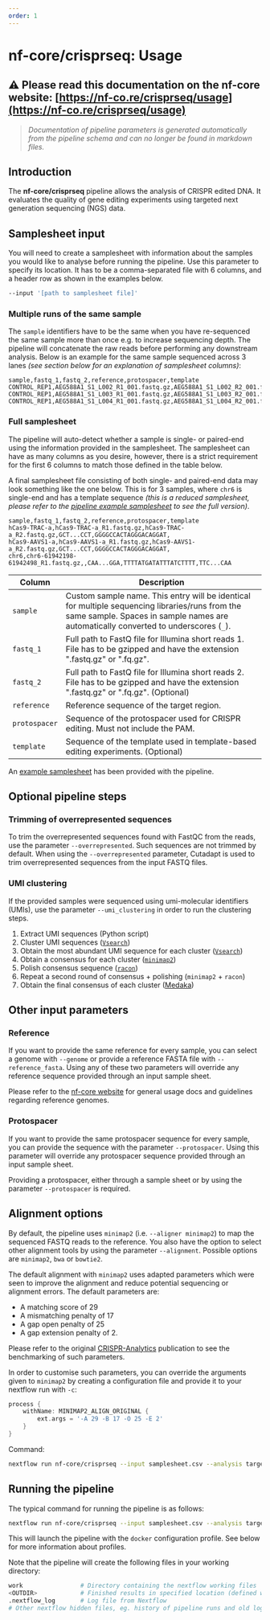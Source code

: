 ```yaml
---
order: 1
---
```


# nf-core/crisprseq: Usage

## :warning: Please read this documentation on the nf-core website: [https://nf-co.re/crisprseq/usage](https://nf-co.re/crisprseq/usage)

> _Documentation of pipeline parameters is generated automatically from the pipeline schema and can no longer be found in markdown files._

## Introduction

The **nf-core/crisprseq** pipeline allows the analysis of CRISPR edited DNA. It evaluates the quality of gene editing experiments using targeted next generation sequencing (NGS) data.

## Samplesheet input

You will need to create a samplesheet with information about the samples you would like to analyse before running the pipeline. Use this parameter to specify its location. It has to be a comma-separated file with 6 columns, and a header row as shown in the examples below.

```bash
--input '[path to samplesheet file]'
```

### Multiple runs of the same sample

The `sample` identifiers have to be the same when you have re-sequenced the same sample more than once e.g. to increase sequencing depth. The pipeline will concatenate the raw reads before performing any downstream analysis. Below is an example for the same sample sequenced across 3 lanes _(see section below for an explanation of samplesheet columns)_:

```csv title="samplesheet.csv"
sample,fastq_1,fastq_2,reference,protospacer,template
CONTROL_REP1,AEG588A1_S1_L002_R1_001.fastq.gz,AEG588A1_S1_L002_R2_001.fastq.gz,GCT...CCT,GGGGCCACTAGGGACAGGAT,
CONTROL_REP1,AEG588A1_S1_L003_R1_001.fastq.gz,AEG588A1_S1_L003_R2_001.fastq.gz,GCT...CCT,GGGGCCACTAGGGACAGGAT,
CONTROL_REP1,AEG588A1_S1_L004_R1_001.fastq.gz,AEG588A1_S1_L004_R2_001.fastq.gz,GCT...CCT,GGGGCCACTAGGGACAGGAT,
```

### Full samplesheet

The pipeline will auto-detect whether a sample is single- or paired-end using the information provided in the samplesheet. The samplesheet can have as many columns as you desire, however, there is a strict requirement for the first 6 columns to match those defined in the table below.

A final samplesheet file consisting of both single- and paired-end data may look something like the one below. This is for 3 samples, where `chr6` is single-end and has a template sequence _(this is a reduced samplesheet, please refer to the [pipeline example samplesheet](https://raw.githubusercontent.com/nf-core/test-datasets/crisprseq/testdata-edition/samplesheet_test_full.csv) to see the full version)_.

```csv title="samplesheet.csv"
sample,fastq_1,fastq_2,reference,protospacer,template
hCas9-TRAC-a,hCas9-TRAC-a_R1.fastq.gz,hCas9-TRAC-a_R2.fastq.gz,GCT...CCT,GGGGCCACTAGGGACAGGAT,
hCas9-AAVS1-a,hCas9-AAVS1-a_R1.fastq.gz,hCas9-AAVS1-a_R2.fastq.gz,GCT...CCT,GGGGCCACTAGGGACAGGAT,
chr6,chr6-61942198-61942498_R1.fastq.gz,,CAA...GGA,TTTTATGATATTTATCTTTT,TTC...CAA
```

| Column        | Description                                                                                                                                                                            |
| ------------- | -------------------------------------------------------------------------------------------------------------------------------------------------------------------------------------- |
| `sample`      | Custom sample name. This entry will be identical for multiple sequencing libraries/runs from the same sample. Spaces in sample names are automatically converted to underscores (`_`). |
| `fastq_1`     | Full path to FastQ file for Illumina short reads 1. File has to be gzipped and have the extension ".fastq.gz" or ".fq.gz".                                                             |
| `fastq_2`     | Full path to FastQ file for Illumina short reads 2. File has to be gzipped and have the extension ".fastq.gz" or ".fq.gz". (Optional)                                                  |
| `reference`   | Reference sequence of the target region.                                                                                                                                               |
| `protospacer` | Sequence of the protospacer used for CRISPR editing. Must not include the PAM.                                                                                                         |
| `template`    | Sequence of the template used in template-based editing experiments. (Optional)                                                                                                        |

An [example samplesheet](https://github.com/nf-core/test-datasets/blob/crisprseq/testdata/samplesheet_test.csv) has been provided with the pipeline.

## Optional pipeline steps

### Trimming of overrepresented sequences

To trim the overrepresented sequences found with FastQC from the reads, use the parameter `--overrepresented`.
Such sequences are not trimmed by default.
When using the `--overrepresented` parameter, Cutadapt is used to trim overrepresented sequences from the input FASTQ files.

### UMI clustering

If the provided samples were sequenced using umi-molecular identifiers (UMIs), use the parameter `--umi_clustering` in order to run the clustering steps.

1. Extract UMI sequences (Python script)
2. Cluster UMI sequences ([`Vsearch`](https://github.com/torognes/vsearch))
3. Obtain the most abundant UMI sequence for each cluster ([`Vsearch`](https://github.com/torognes/vsearch))
4. Obtain a consensus for each cluster ([`minimap2`](https://github.com/lh3/minimap2))
5. Polish consensus sequence ([`racon`](https://github.com/lbcb-sci/racon))
6. Repeat a second round of consensus + polishing (`minimap2` + `racon`)
7. Obtain the final consensus of each cluster ([Medaka](https://nanoporetech.github.io/medaka/index.html))

## Other input parameters

### Reference

If you want to provide the same reference for every sample, you can select a genome with `--genome` or provide a reference FASTA file with `--reference_fasta`.
Using any of these two parameters will override any reference sequence provided through an input sample sheet.

Please refer to the [nf-core website](https://nf-co.re/usage/reference_genomes) for general usage docs and guidelines regarding reference genomes.

### Protospacer

If you want to provide the same protospacer sequence for every sample, you can provide the sequence with the parameter `--protospacer`.
Using this parameter will override any protospacer sequence provided through an input sample sheet.

Providing a protospacer, either through a sample sheet or by using the parameter `--protospacer` is required.

## Alignment options

By default, the pipeline uses `minimap2` (i.e. `--aligner minimap2`) to map the sequenced FASTQ reads to the reference.
You also have the option to select other alignment tools by using the parameter `--alignment`. Possible options are `minimap2`, `bwa` or `bowtie2`.

The default alignment with `minimap2` uses adapted parameters which were seen to improve the alignment and reduce potential sequencing or alignment errors.
The default parameters are:

- A matching score of 29
- A mismatching penalty of 17
- A gap open penalty of 25
- A gap extension penalty of 2.

Please refer to the original [CRISPR-Analytics](https://doi.org/10.1371/journal.pcbi.1011137) publication to see the benchmarking of such parameters.

In order to customise such parameters, you can override the arguments given to `minimap2` by creating a configuration file and provide it to your nextflow run with `-c`:

```groovy title="custom.config"
process {
    withName: MINIMAP2_ALIGN_ORIGINAL {
        ext.args = '-A 29 -B 17 -O 25 -E 2'
    }
}
```

Command:

```bash
nextflow run nf-core/crisprseq --input samplesheet.csv --analysis targeted --outdir <OUTDIR> -profile docker -c custom.config
```

## Running the pipeline

The typical command for running the pipeline is as follows:

```bash
nextflow run nf-core/crisprseq --input samplesheet.csv --analysis targeted --outdir <OUTDIR> -profile docker
```

This will launch the pipeline with the `docker` configuration profile. See below for more information about profiles.

Note that the pipeline will create the following files in your working directory:

```bash
work                # Directory containing the nextflow working files
<OUTDIR>            # Finished results in specified location (defined with --outdir)
.nextflow_log       # Log file from Nextflow
# Other nextflow hidden files, eg. history of pipeline runs and old logs.
```
